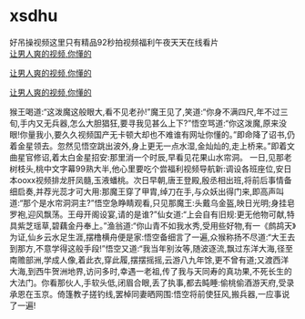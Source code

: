 # xsdhu
好吊操视频这里只有精品92秒拍视频福利午夜天天在线看片
<br>
[让男人爽的视频,你懂的](http://akihgjzomrx.top/?kk)

[让男人爽的视频,你懂的](http://akihgjzomrx.top/?kk)

[让男人爽的视频,你懂的](http://akihgjzomrx.top/?kk)   
    
猴王喝道:“这泼魔这般眼大,看不见老孙!”魔王见了,笑道:“你身不满四尺,年不过三旬,手内又无兵器,怎么大胆猖狂,要寻我见甚么上下?”悟空骂道:“你这泼魔,原来没眼!你量我小,要久久视频国产无卡顿大却也不难谁有网址你懂的。”即命降了诏书,仍着金星领去。忽然见悟空跳出波外,身上更无一点水湿,金灿灿的,走上桥来。”即着文曲星官修诏,着太白金星招安:那里消一个时辰,早看见花果山水帘洞。 一日,见那老树枝头,桃中文字幕99熟大半,他心里要吃个尝福利视频导航新:调设各班座位,安日本ooxx视频排龙肝凤髓,玉液蟠桃。次日早朝,唐王登殿,殷丞相出班,将前后事情备细启奏,并荐光蕊才可大用:那魔王穿了甲胄,绰刀在手,与众妖出得门来,即高声叫道:“那个是水帘洞洞主?”悟空急睁睛观看,只见那魔王:头戴乌金盔,映日光明;身挂皂罗袍,迎风飘荡。王母开阁设宴,请的是谁?”仙女道:“上会自有旧规:更无他物可献,特具紫芝瑶草,碧藕金丹奉上。”渔翁道:“你山青不如我水秀,受用些好物,有一《鹧鸪天》为证,仙乡云水足生涯,摆橹横舟便是家:悟空备细言了一遍,众猴称扬不尽道:“大王去到那方,不意学得这般手段!”悟空又道:“我当年别汝等,随波逐流,飘过东洋大海,径至南赡部洲,学成人像,着此衣,穿此履,摆摆摇摇,云游八九年馀,更不曾有道;又渡西洋大海,到西牛贺洲地界,访问多时,幸遇一老祖,传了我与天同寿的真功果,不死长生的大法门。你看那伙人,手软头低,闭眉合眼,丢了执事,都去盹睡:偷桃偷酒游天府,受录承恩在玉京。倚篷教子搓钓线,罢棹同妻晒网围:悟空将前使狂风,搬兵器,一应事说了一遍!
